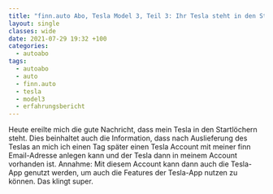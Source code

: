 ```yaml
---
title: "finn.auto Abo, Tesla Model 3, Teil 3: Ihr Tesla steht in den Startlöchern"
layout: single
classes: wide
date: 2021-07-29 19:32 +100
categories:
  - autoabo
tags:
  - autoabo
  - auto
  - finn.auto
  - tesla
  - model3
  - erfahrungsbericht
---
```

Heute ereilte mich die gute Nachricht, dass mein Tesla in den Startlöchern steht. Dies beinhaltet auch die Information, dass
nach Auslieferung des Teslas an mich ich einen Tag später einen Tesla Account mit meiner finn Email-Adresse anlegen kann und
der Tesla dann in meinem Account vorhanden ist. Annahme: Mit diesem Account kann dann auch die Tesla-App genutzt werden, um
auch die Features der Tesla-App nutzen zu können. Das klingt super.
